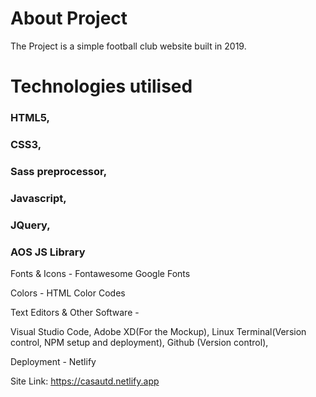 # About Project

The Project is a simple football club website built in 2019.

# Technologies utilised

### HTML5,
### CSS3,
### Sass preprocessor,
### Javascript,
### JQuery,
### AOS JS Library

Fonts & Icons -
Fontawesome Google Fonts

Colors -
HTML Color Codes

Text Editors & Other Software -

Visual Studio Code, Adobe XD(For the Mockup), Linux Terminal(Version control, NPM setup and deployment), Github (Version control),

Deployment -
Netlify

Site Link: https://casautd.netlify.app

